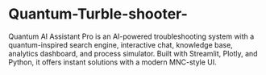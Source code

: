 # Quantum-Turble-shooter-
Quantum AI Assistant Pro is an AI-powered troubleshooting system with a quantum-inspired search engine, interactive chat, knowledge base, analytics dashboard, and process simulator. Built with Streamlit, Plotly, and Python, it offers instant solutions with a modern MNC-style UI.
